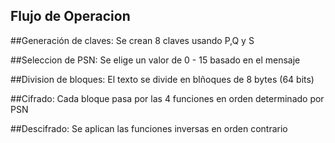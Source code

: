 ## Flujo de Operacion 


##Generación de claves:
Se crean 8 claves usando P,Q y S


##Seleccion de PSN:
Se elige un valor de 0 - 15 basado en el mensaje 


##Division de bloques:
El texto se divide en blñoques de 8 bytes (64 bits)


##Cifrado:
Cada bloque pasa por las 4 funciones en orden determinado por PSN


##Descifrado:
Se aplican las funciones inversas en orden contrario
